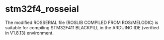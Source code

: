 # stm32f4_rosseial
The modified ROSSERIAL file (ROSLIB COMPILED FROM ROS/MELODIC) is suitable for compiling STM32F411 BLACKPILL in the ARDUINO IDE (verified in V1.8.13) environment.
